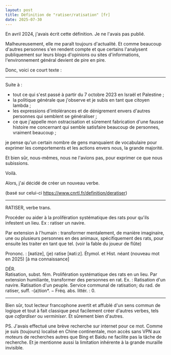 ```yaml
---
layout: post  
title: Définition de "ratiser/ratisation" [fr]  
date: 2025-07-30  
---
```


En avril 2024, j'avais écrit cette définition. Je ne l'avais pas publié.

Malheureusement, elle me paraît toujours d'actualité. Et comme beaucoup d'autres personnes s'en rendent compte et que certains l'analysent publiquement sur leurs blogs d'opinions ou sites d'informations, l'environnement général devient de pire en pire.

Donc, voici ce court texte :

---

Suite à :

*  tout ce qui s'est passé à partir du 7 octobre 2023 en Israël et Palestine ;
*  la politique générale que j'observe et je subis en tant que citoyen lambda ;
*  les expressions d'intolérances et de dénigrement envers d'autres personnes qui semblent se généraliser ;
*  ce que j'appelle mon ostracisation et sûrement fabrication d'une fausse histoire me concernant qui semble satisfaire beaucoup de personnes, vraiment beaucoup ;

je pense qu'un certain nombre de gens manquaient de vocabulaire pour exprimer les comportements et les actions envers nous, la grande majorité.

Et bien sûr, nous-mêmes, nous ne l'avions pas, pour exprimer ce que nous subissions.

Voilà.

Alors, j'ai décidé de créer un nouveau verbe.  

(basé sur celui-ci https://www.cnrtl.fr/definition/deratiser)


---
RATISER, verbe trans.

Procéder ou aider à la prolifération systématique des rats pour qu'ils infestent un lieu. Ex : ratiser un navire.

Par extension à l'humain : transformer mentalement, de manière imaginaire,  une ou plusieurs personnes en des animaux, spécifiquement des rats, pour ensuite les traiter en tant que tel. (voir la fable du joueur de flûte)

Prononc. : [ʀatize], (je) ratise [ʀati:z]. Étymol. et Hist. néant (nouveau mot en 2025) [à ma connaissance]

DÉR.  
Ratisation, subst. fém. Prolifération systématique des rats en un lieu. Par extension humiliante, transformer des personnes en rat. Ex. : Ratisation d'un navire. Ratisation d'un peuple. Service communal de ratisation; du rad. de ratiser, suff. -(a)tion*. − Fréq. abs. littér. : 0.

---   


Bien sûr, tout lecteur francophone avertit et affublé d'un sens commun de logique et tout à fait classique peut facilement créer d'autres verbes, tels que *cafardiser* ou *verminiser*. Et sûrement bien d'autres.

PS. J'avais effectué une brève recherche sur internet pour ce mot. Comme je suis (toujours) localisé en Chine continentale, mon accès sans VPN aux moteurs de recherches autres que Bing et Baidu ne facilite pas la tâche de recherche. Et je mentionne aussi la limitation inhérente à la grande muraille invisible.
